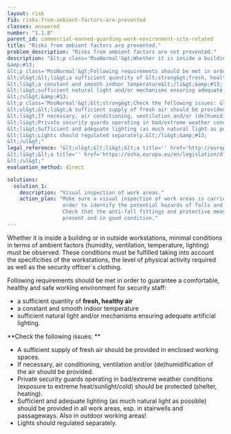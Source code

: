 ```yaml
---
layout: risk
fid: risks-from-ambient-factors-are-prevented
classes: answered
number: "1.1.8"
parent_id: commercial-manned-guarding-work-environment-site-related
title: "Risks from ambient factors are prevented."
problem_description: "Risks from ambient factors are not prevented."
description: "&lt;p class='MsoNormal'&gt;Whether it is inside a building or in outside workstations, minimal conditions in terms of ambient factors (humidity, ventilation, temperature, lighting) must be observed. These conditions must be fulfilled taking into account the specificities of the workstations, the level of physical activity required as well as the security officer´s clothing.&lt;/p&gt;&amp;#13;
&amp;#13;
&lt;p class='MsoNormal'&gt;Following requirements should be met in order to guarantee a comfortable, healthy and safe working environment for security staff:&lt;/p&gt;&amp;#13;
&lt;ul&gt;&lt;li&gt;a sufficient quantity of &lt;strong&gt;fresh, healthy air&lt;/strong&gt;&lt;/li&gt;&amp;#13;
&lt;li&gt;a constant and smooth indoor temperature&lt;/li&gt;&amp;#13;
&lt;li&gt;sufficient natural light and/or mechanisms ensuring adequate artificial lighting.&lt;/li&gt;&amp;#13;
&lt;/ul&gt;&amp;#13;
&lt;p class='MsoNormal'&gt;&lt;strong&gt;Check the following issues: &lt;/strong&gt;&lt;/p&gt;&amp;#13;
&lt;ul&gt;&lt;li&gt;A sufficient supply of fresh air should be provided in enclosed working spaces.&lt;/li&gt;&amp;#13;
&lt;li&gt;If necessary, air conditioning, ventilation and/or (de)humidification of the air should be provided.&lt;/li&gt;&amp;#13;
&lt;li&gt;Private security guards operating in bad/extreme weather conditions (exposure to extreme heat/sunlight/cold) should be protected (shelter, heating).&lt;/li&gt;&amp;#13;
&lt;li&gt;Sufficient and adequate lighting (as much natural light as possible) should be provided in all work areas, esp. in stairwells and passageways. Also in outdoor working areas!&lt;/li&gt;&amp;#13;
&lt;li&gt;Lights should regulated separately.&lt;/li&gt;&amp;#13;
&lt;/ul&gt;"
legal_reference: "&lt;ul&gt;&lt;li&gt;&lt;a title='' href='http://europa.eu/legislation_summaries/employment_and_social_policy/health_hygiene_safety_at_work/c11113_en.htm' rel='nofollow' target='_blank'&gt;89/391/CEE Implementing measures to improve the health and safety of workers (framework directive).&lt;/a&gt;&lt;/li&gt;&amp;#13;
&lt;li&gt;&lt;a title='' href='https://osha.europa.eu/en/legislation/directives/workplaces-equipment-signs-personal-protective-equipment/osh-directives/2' rel='nofollow' target='_blank'&gt;89/654/EEC Directive on the minimum safety and health requirements for the workplace&lt;/a&gt;.&lt;/li&gt;&amp;#13;
&lt;/ul&gt;"
evaluation_method: direct

solutions:
  solution_1:
    description: "Visual inspection of work areas."
    action_plan: "Make sure a visual inspection of work areas is carried out in
                  order to identify the potential hazards of falls and slips.
                  Check that the anti-fall fittings and protective measures are
                  present and in good condition."
---
```

Whether it is inside a building or in outside workstations, minimal conditions
in terms of ambient factors (humidity, ventilation, temperature, lighting)
must be observed. These conditions must be fulfilled taking into account the
specificities of the workstations, the level of physical activity required as
well as the security officer´s clothing.

Following requirements should be met in order to guarantee a comfortable,
healthy and safe working environment for security staff:

  * a sufficient quantity of **fresh, healthy air**
  * a constant and smooth indoor temperature
  * sufficient natural light and/or mechanisms ensuring adequate artificial lighting.

**Check the following issues: **

  * A sufficient supply of fresh air should be provided in enclosed working spaces.
  * If necessary, air conditioning, ventilation and/or (de)humidification of the air should be provided.
  * Private security guards operating in bad/extreme weather conditions (exposure to extreme heat/sunlight/cold) should be protected (shelter, heating).
  * Sufficient and adequate lighting (as much natural light as possible) should be provided in all work areas, esp. in stairwells and passageways. Also in outdoor working areas!
  * Lights should regulated separately.


